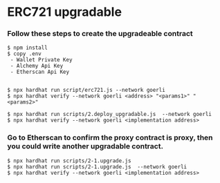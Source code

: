 # ERC721 upgradable

### Follow these steps to create the upgradeable contract

```shell
$ npm install
$ copy .env
 - Wallet Private Key
 - Alchemy Api Key
 - Etherscan Api Key


$ npx hardhat run script/erc721.js --network goerli
$ npx hardhat verify --network goerli <address> "<params1>" "<params2>"

$ npx hardhat run scripts/2.deploy_upgradable.js  --network goerli
$ npx hardhat verify --network goerli <implementation address>
```

### Go to Etherscan to confirm the proxy contract is proxy, then you could write another upgradable contract.

```shell
$ npx hardhat run scripts/2-1.upgrade.js
$ npx hardhat run scripts/2-1.upgrade.js  --network goerli
$ npx hardhat verify --network goerli <implementation address>
```
